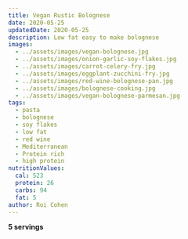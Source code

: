```yaml
---
title: Vegan Rustic Bolognese
date: 2020-05-25
updatedDate: 2020-05-25
description: Low fat easy to make bolognese
images:
  - ../assets/images/vegan-bolognese.jpg
  - ../assets/images/onion-garlic-soy-flakes.jpg
  - ../assets/images/carrot-celery-fry.jpg
  - ../assets/images/eggplant-zucchini-fry.jpg
  - ../assets/images/red-wine-bolognese-pan.jpg
  - ../assets/images/bolognese-cooking.jpg
  - ../assets/images/vegan-bolognese-parmesan.jpg
tags:
  - pasta
  - bolognese
  - soy flakes
  - low fat
  - red wine
  - Mediterranean
  - Protein rich
  - high protein
nutritionValues:
  cal: 523
  protein: 26
  carbs: 94
  fat: 5
author: Roi Cohen
---
```


**5 servings**

<PrintView fileName="vegan-rustic-bolognese"/>
